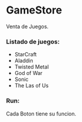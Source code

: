 # GameStore

Venta de Juegos.

### Listado de juegos:

- StarCraft
- Aladdin
- Twisted Metal
- God of War
- Sonic
- The Las of Us

### Run:

Cada Boton tiene su funcion.


